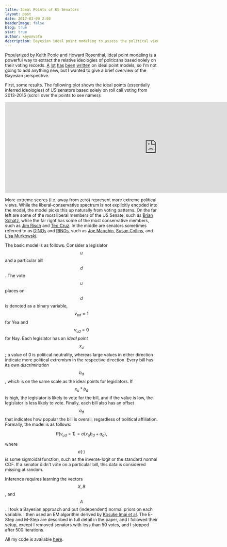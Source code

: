 ```yaml
---
title: Ideal Points of US Senators
layout: post
date: 2017-03-09 2:00
headerImage: false
blog: true
star: true
author: keyonvafa
description: Bayesian ideal point modeling to assess the political views of US senators based off voting records.  
---
```


<a href='http://k7moa.com/pdf/Upside_Down-A_Spatial_Model_for_Legislative_Roll_Call_Analysis_1983.pdf'>Popularized by Keith Poole and Howard Rosenthal</a>, ideal point modeling is a powerful way to extract the relative ideologies of politicans based solely on their voting records. <a href='http://www.acrwebsite.org/search/view-conference-proceedings.aspx?Id=9188'>A</a> <a href='http://www.stat.columbia.edu/~gelman/research/published/171.pdf'>lot</a> <a href='https://www.cs.princeton.edu/~blei/papers/GerrishBlei2011.pdf'>has</a> <a href='http://pablobarbera.com/static/barbera_twitter_ideal_points.pdf'>been</a> <a href='https://www.jstor.org/stable/1558585'>written</a> on ideal point models, so I'm not going to add anything new, but I wanted to give a brief overview of the Bayesian perspective.

First, some results. The following plot shows the ideal points (essentially inferred ideologies) of US senators based solely on roll call voting from 2013-2015 (scroll over the points to see names): 

<iframe width="1000" height="300" frameborder="0" scrolling="no" src="https://plot.ly/~keyonvafa/58.embed"></iframe>

More extreme scores (i.e. away from zero) represent more extreme political views. While the liberal-conservative spectrum is not explicitly encoded into the model, the model picks this up naturally from voting patterns. On the far left are some of the most liberal members of the US Senate, such as <a href='https://en.wikipedia.org/wiki/Brian_Schatz'>Brian Schatz</a>, while the far right has some of the most conservative members, such as <a href='https://en.wikipedia.org/wiki/Jim_Risch'>Jim Risch</a> and <a href='https://en.wikipedia.org/wiki/Ted_Cruz'>Ted Cruz</a>. In the middle are senators sometimes referred to as <a href='https://en.wikipedia.org/wiki/Democrat_In_Name_Only'>DINOs</a> and <a href='https://en.wikipedia.org/wiki/Republican_In_Name_Only'>RINOs</a>, such as <a href='https://en.wikipedia.org/wiki/Joe_Manchin'>Joe Manchin</a>, <a href='https://en.wikipedia.org/wiki/Susan_Collins'>Susan Collins</a>, and <a href='https://en.wikipedia.org/wiki/Lisa_Murkowski'>Lisa Murkowski</a>.

The basic model is as follows. Consider a legislator $$u$$ and a particular bill $$d$$. The vote $$u$$ places on $$d$$ is denoted as a binary variable, $$v_{ud} = 1$$ for Yea and $$v_{ud} = 0$$ for Nay. Each legislator has an _ideal point_ $$x_u$$; a value of 0 is political neutrality, whereas large values in either direction indicate more political extremism in the respective direction. Every bill has its own _discrimination_ $$b_d$$, which is on the same scale as the ideal points for legislators. If $$x_u*b_d$$ is high, the legislator is likely to vote for the bill, and if the value is low, the legislator is less likely to vote. Finally, each bill also has an offset $$a_d$$ that indicates how popular the bill is overall, regardless of political affiliation. Formally, the model is as follows:

$$
P(v_{ud} = 1) = \sigma(x_ub_d + a_d),
$$

where $$\sigma(\cdot)$$ is some sigmoidal function, such as the inverse-logit or the standard normal CDF. If a senator didn't vote on a particular bill, this data is considered missing at random. 

Inference requires learning the vectors $$X, B$$, and $$A$$. I took a Bayesian approach and put (independent) normal priors on each variable. I then used an EM algorithm derived by <a href='http://imai.princeton.edu/research/files/fastideal.pdf'>Kosuke Imai et al</a>. The E-Step and M-Step are described in full detail in the paper, and I followed their setup, except I removed senators with less than 50 votes, and I stopped after 500 iterations.

All my code is available <a href='https://github.com/keyonvafa/ideal-point-blog'>here</a>. 
